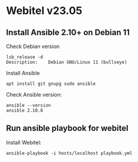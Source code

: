 # Webitel v23.05

## Install Ansible 2.10+ on Debian 11

Check Debian version

	lsb_release -d
	Description:    Debian GNU/Linux 11 (bullseye)

Install Ansible

	apt install git gnupg sudo ansible

Check Ansible version:

	ansible --version
	ansible 2.10.8

## Run ansible playbook for webitel

Install Webitel:

	ansible-playbook -i hosts/localhost playbook.yml
